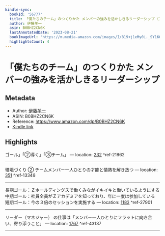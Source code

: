 ```yaml
---
kindle-sync:
  bookId: '56777'
  title: 「僕たちのチーム」のつくりかた メンバーの強みを活かしきるリーダーシップ (1on1チェックシート特典付き)
  author: 伊藤羊一
  asin: B0BHZ2CN6K
  lastAnnotatedDate: '2023-08-21'
  bookImageUrl: 'https://m.media-amazon.com/images/I/819+j1eMy0L._SY160.jpg'
  highlightsCount: 4
---
```

# 「僕たちのチーム」のつくりかた メンバーの強みを活かしきるリーダーシップ
## Metadata
* Author: [伊藤羊一](https://www.amazon.comundefined)
* ASIN: B0BHZ2CN6K
* Reference: https://www.amazon.com/dp/B0BHZ2CN6K
* [Kindle link](kindle://book?action=open&asin=B0BHZ2CN6K)

## Highlights
ゴール」「②導く」「③チーム」 — location: [232](kindle://book?action=open&asin=B0BHZ2CN6K&location=232) ^ref-21862

---
環境づくり ② チームメンバー一人ひとりの才能と情熱を解き放つ — location: [351](kindle://book?action=open&asin=B0BHZ2CN6K&location=351) ^ref-13346

---
長期ゴール：Ｚホールディングスで働くみながイキイキと働いているようにする 中期ゴール：社員全員がＺアカデミアを知っており、年に一度は参加している 短期ゴール：今の３倍のセッションを実施する — location: [1183](kindle://book?action=open&asin=B0BHZ2CN6K&location=1183) ^ref-27901

---
リーダー（マネジャー） の仕事は「メンバー一人ひとりにフラットに向き合い、寄り添うこと」 — location: [1767](kindle://book?action=open&asin=B0BHZ2CN6K&location=1767) ^ref-43137

---
